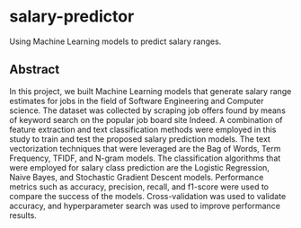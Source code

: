 # salary-predictor
Using Machine Learning models to predict salary ranges.

## Abstract
In this project, we built Machine Learning models that
generate salary range estimates for jobs in the field of Software
Engineering and Computer science. The dataset was
collected by scraping job offers found by means of keyword
search on the popular job board site Indeed. A combination
of feature extraction and text classification methods were
employed in this study to train and test the proposed salary
prediction models. The text vectorization techniques that
were leveraged are the Bag of Words, Term Frequency, TFIDF,
and N-gram models. The classification algorithms that
were employed for salary class prediction are the Logistic
Regression, Naive Bayes, and Stochastic Gradient Descent
models. Performance metrics such as accuracy, precision,
recall, and f1-score were used to compare the success of
the models. Cross-validation was used to validate accuracy,
and hyperparameter search was used to improve performance
results.
